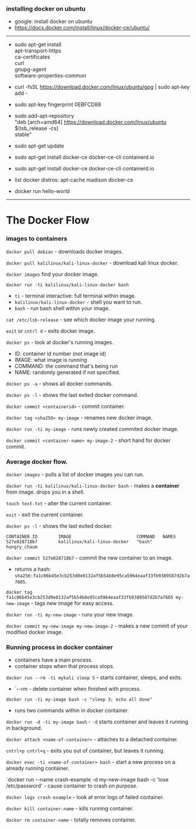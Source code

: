 ### installing docker on ubuntu
  - google: install docker on ubuntu
  - https://docs.docker.com/install/linux/docker-ce/ubuntu/
----------------------------------------------------------------
  - sudo apt-get install \
    apt-transport-https \
    ca-certificates \
    curl \
    gnupg-agent \
    software-properties-common

  - curl -fsSL https://download.docker.com/linux/ubuntu/gpg | sudo apt-key add -
  - sudo apt-key fingerprint 0EBFCD88
  - sudo add-apt-repository \
      "deb [arch=amd64] https://download.docker.com/linux/ubuntu \
      $(lsb_release -cs) \
      stable"
  - sudo apt-get update
  - sudo apt-get install docker-ce docker-ce-cli containerd.io
  - sudo apt-get install docker-ce docker-ce-cli containerd.io

  - list docker distros: apt-cache madison docker-ce
  - docker run hello-world
----------------------------------------------------------------

# The Docker Flow
### images to containers
`docker pull debian` - downloads docker images.

`docker pull kalilinux/kali-linux-docker` - download kali linux docker.

`docker images` find your docker image.

`docker run -ti kalilinux/kali-linux-docker bash`
* `ti` - terminal interactive: full terminal within image.
* `kalilinux/kali-linux-docker` - shell you want to run.
* `bash` - run bash shell within your image.

`cat /etc/lsb-release` - see which docker image your running.

`exit` or `cntrl d` - exits docker image.

`docker ps` - look at docker's running images.
* ID: container id number (not image id)
* IMAGE: what image is running
* COMMAND: the command that's being run
* NAME: randomly generated if not specified.

`docker ps -a` - shows all docker commands.

`docker ps -l` - shows the last exited docker command.

`docker commit <containerid>` - commit container.

`docker tag <sha256> my-image` - renames new docker image.

`docker run -ti my-image` - runs newly created commited docker image.

`docker commit <container-name> my-image-2` - short hand for docker commit.
### Average docker flow.

`docker images` - pulls a list of docker images you can run.

`docker run -ti kalilinux/kali-linux-docker bash` - makes a **container** from image. drops you in a shell.

`touch text.txt` - alter the current container.

`exit` - exit the current container.

`docker ps -l` - shows the last exited docker.

```
CONTAINER ID        IMAGE                         COMMAND   NAMES
527e028718b7        kalilinux/kali-linux-docker   "bash"   hungry_chaum
```

`docker commit 527e028718b7` - commit the new container to an image.
* returns a hash: `sha256:fa1c06b45e3cb253d0e0132af5b54b8e95ca5964eaaf33fb9389587d2b7a7605`.

`docker tag fa1c06b45e3cb253d0e0132af5b54b8e95ca5964eaaf33fb9389587d2b7a7605 my-new-image` - tags new image for easy access.

`docker run -ti my-new-image` - runs your new image.

`docker commit my-new-image my-new-image-2` - makes a new commit of your modified docker image.


### Running process in docker container
* containers have a main process.
* container stops when that process stops.

`docker run --rm -ti mykali sleep 5` - starts container, sleeps, and exits.
* `--rm - delete container when finished with process.

`docker run -ti my-image bash -c "sleep 3; echo all done"`
* runs two commands within in docker container.

`docker run -d -ti my-image bash` - `-d` starts container and leaves it running in background.

`docker attach <name-of-container>` - attaches to a detached container.

`cntrl+p cntrl+q` - exits you out of container, but leaves it running.

`docker exec -ti <name-of-container> bash` - start a new process on a already running container.

`docker run --name crash-example -d my-new-image bash -c 'lose /etc/password' - cause container to crash *on purpose*.

`docker logs crash-example` - look at error logs of failed container.

`docker kill container-name` - kills running container.

`docker rm container-name` - totally removes container.





